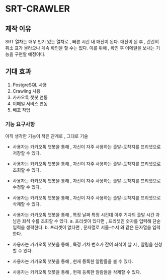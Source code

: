 

# SRT-CRAWLER

## 제작 이유

SRT 열차는 매우 인기 있는 열차로 , 빠른 시간 내 매진이 된다.
매진이 된 후 , 간간히 취소 표가 올라오나 계속 확인을 할 수는 없다.
이를 위해 , 확인 후 이메일을 보내는 기능을 구현할 예정이다.

## 기대 효과

1. PostgreSQL 사용
2. Crawling 사용
3. 카카오톡 챗봇 연동
4. 이메일 서비스 연동
5. 배포 작업

### 기능 요구사항

아직 생각한 기능이 적은 관계로 , 그대로 기술

- 사용자는 카카오톡 챗봇을 통해 , 자신이 자주 사용하는 출발-도착지를 프리셋으로 저장할 수 있다.
- 사용자는 카카오톡 챗봇을 통해 , 자신이 자주 사용하는 출발-도착지를 프리셋으로 조회할 수 있다.
- 사용자는 카카오톡 챗봇을 통해 , 자신이 자주 사용하는 출발-도착지를 프리셋으로 수정할 수 있다.
- 사용자는 카카오톡 챗봇을 통해 , 자신이 자주 사용하는 출발-도착지를 프리셋으로 삭제할 수 있다.

- 사용자는 카카오톡 챗봇을 통해 , 특정 날짜 특정 시간대 이후 기차의 출발 시간 과 남은 좌석 수를 조회할 수 있다.
  a. 프리셋이 있다면 , 프리셋인 숫자를 입력해 단순 입력을 생략한다.
  b. 프리셋이 없다면 , 문자열로 서울-수서 와 같은 문자열을 입력한다.

- 사용자는 카카오톡 챗봇을 통해 , 특정 기차 번호가 잔여 좌석이 날 시 , 알림을 신청할 수 있다.
- 사용자는 카카오톡 챗봇을 통해 , 현재 등록한 알람들을 볼 수 있다.
- 사용자는 카카오톡 챗봇을 통해 , 현재 등록한 알람들을 삭제할 수 있다.
